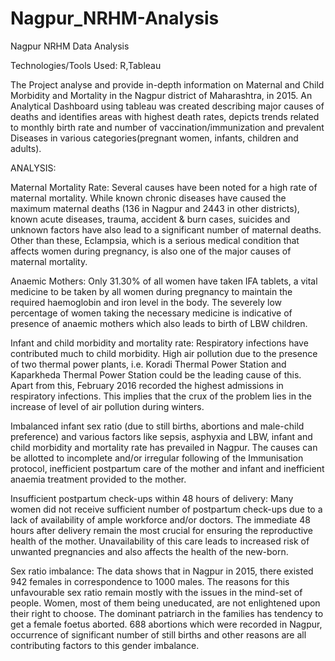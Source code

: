 # Nagpur_NRHM-Analysis
Nagpur NRHM Data Analysis

Technologies/Tools Used: R,Tableau

The Project analyse and provide in-depth information on Maternal and Child Morbidity and Mortality  in the Nagpur district of Maharashtra, in 2015. An Analytical Dashboard using tableau was created describing  major causes of deaths and identifies areas with highest death rates, depicts trends related to monthly birth rate and number of vaccination/immunization and prevalent Diseases in various categories(pregnant women,  infants, children and adults).

ANALYSIS:

Maternal Mortality Rate:
Several causes have been noted for a high rate of maternal mortality. While known chronic diseases have caused the maximum maternal deaths (136 in Nagpur and 2443 in other districts), known acute diseases, trauma, accident & burn cases, suicides and unknown factors have also lead to a significant number of maternal deaths. Other than these, Eclampsia, which is a serious medical condition that affects women during pregnancy, is also one of the major causes of maternal mortality. 

Anaemic Mothers:
 Only 31.30% of all women have taken IFA tablets, a vital medicine to be taken by all women during pregnancy to maintain the required haemoglobin and iron level in the body. The severely low percentage of women taking the necessary medicine is indicative of presence of anaemic mothers which also leads to birth of LBW children. 

Infant and child morbidity and mortality rate:
Respiratory infections have contributed much to child morbidity. High air pollution due to the presence of two thermal power plants, i.e. Koradi Thermal Power Station and Kaparkheda Thermal Power Station could be the leading cause of this. Apart from this, February 2016 recorded the highest admissions in respiratory infections. This implies that the crux of the problem lies in the increase of level of air pollution during winters. 


Imbalanced infant sex ratio (due to still births, abortions and male-child preference) and various factors like sepsis, asphyxia and LBW, infant and child morbidity and mortality rate has prevailed in Nagpur. The causes can be allotted to incomplete and/or irregular following of the Immunisation protocol, inefficient postpartum care of the mother and infant and inefficient anaemia treatment provided to the mother. 


Insufficient postpartum check-ups within 48 hours of delivery:
Many women did not receive sufficient number of postpartum check-ups due to a lack of availability of ample workforce and/or doctors. The immediate 48 hours after delivery remain the most crucial for ensuring the reproductive health of the mother. Unavailability of this care leads to increased risk of unwanted pregnancies and also affects the health of the new-born. 
 

Sex ratio imbalance:
The data shows that in Nagpur in 2015, there existed 942 females in correspondence to 1000 males. The reasons for this unfavourable sex ratio remain mostly with the issues in the mind-set of people. Women, most of them being uneducated, are not enlightened upon their right to choose. The dominant patriarch in the families has tendency to get a female foetus aborted. 688 abortions which were recorded in Nagpur, occurrence of significant number of still births and other reasons are all contributing factors to this gender imbalance.  




